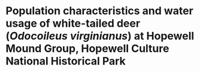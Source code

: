 # Population characteristics and water usage of white-tailed deer (*Odocoileus virginianus*) at Hopewell Mound Group, Hopewell Culture National Historical Park
